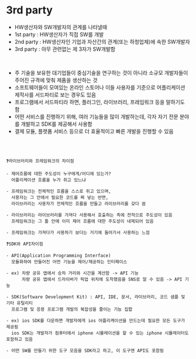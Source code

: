 # 3rd party
- HW생산자와 SW개발자의 관계를 나타낼때
- 1st party : HW생산자가 직접 SW를 개발
- 2nd party : HW생산자인 기업과 자산간의 관계(또는 하청업체)에 속한 SW개발자
- 3rd party : 아무 관련없는 제 3자가 SW개발함

<br>

- 주 기술을 보유한 대기업들이 중심기술을 연구하는 것이 아니라
  소규모 개발자들이 주어진 규격에 맞춰 제품을 생산하는 것
- 소프트웨어들이 모여있는 온라인 스토어나 이들 사용자를 기준으로
  어플리케이션 제작사를 서드파티로 보는 경우도 있음
- 프로그램에서 서드파티라 하면, 플러그인, 라이브러리, 프레임워크 등을 말하기도 함
- 어떤 서비스를 진행하기 위해, 여러 기능들을 많이 개발하는데,
  각자 자기 전문 분야를 개발하고 SDK를 제공해서 사용함
- 결제 모듈, 플랫폼 서비스 등으로 더 효율적이고 빠른 개발을 진행할 수 있음

<br>
<br>

```
❓라이브러리와 프레임워크의 차이점

- 제어흐름에 대한 주도성이 누구에게/어디에 있는가?
  어플리케이션 흐름을 누가 쥐고 있느냐

- 프레임워크는 전체적인 흐름을 스스로 쥐고 있으며,
  사용자는 그 안에서 필요한 코드를 짜 넣는 반면,
  라이브러리는 사용자가 전체적인 흐름을 만들고 라이브러리를 갖다 씀

- 라이브러리는 라이브러리를 가져다 사용해서 호출하는 측에 전적으로 주도성이 있음
  프레임워크는 그 틀 안에 이미 제어 흐름에 대한 주도성이 내제되어 있음

- 프레임워크는 가져다가 사용하기 보다는 거기에 들어가서 사용하는 느낌
```
```
❓SDK와 API차이점

- API(Application Programming Interface)
  모듈화하여 만들어진 어떤 기능을 제어/제공하는 인터페이스

- ex) 차량 공유 앱에서 승차 거리와 시간을 계산함 -> API 기능
      차량 공유 앱에서 드라이버가 픽업 위치에 도착했음을 SNS로 알 수 있음 -> API 기능

- SDK(Software Development Kit) : API, IDE, 문서, 라이브러리, 코드 샘플 및 기타 유틸리티
  프로그램 및 응용 프로그램 개발의 복잡성을 줄이는 기능 집합

- ex) ios SDK를 다운하면 개발자에게 ios 어플리케이션을 만드는데 필요한 모든 도구가 제공됨
  ios SDK는 개발자가 컴퓨터에서 iphone 시뮬레이션을 할 수 있는 iphone 시뮬레이터도 포함하고 있음

- 어떤 SW를 만들기 위한 도구 모음을 SDK라고 하고, 이 도구엔 API도 포함됨
```
